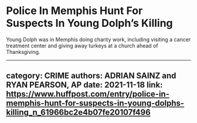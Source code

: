 # Police In Memphis Hunt For Suspects In Young Dolph’s Killing

Young Dolph was in Memphis doing charity work, including visiting a cancer treatment center and giving away turkeys at a church ahead of Thanksgiving.

---
category: CRIME
authors: ADRIAN SAINZ and RYAN PEARSON, AP
date: 2021-11-18
link: https://www.huffpost.com/entry/police-in-memphis-hunt-for-suspects-in-young-dolphs-killing_n_61966bc2e4b07fe20107f496
---
